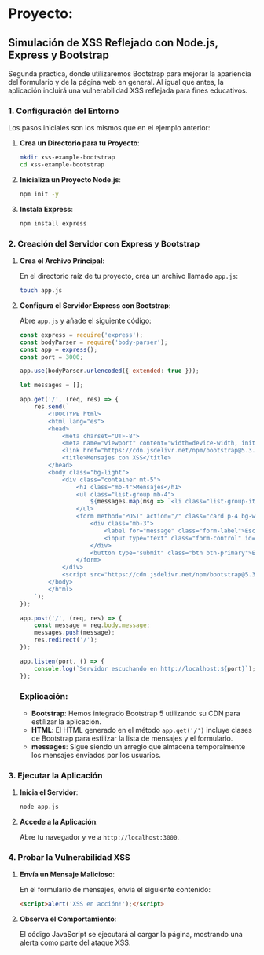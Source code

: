 

# **Proyecto**: 

## Simulación de XSS Reflejado con Node.js, Express y Bootstrap



Segunda practica, donde utilizaremos Bootstrap para mejorar la apariencia del formulario y de la página web en general. Al igual que antes, la aplicación incluirá una vulnerabilidad XSS reflejada para fines educativos.



### 1. Configuración del Entorno

Los pasos iniciales son los mismos que en el ejemplo anterior:

1. **Crea un Directorio para tu Proyecto**:

   ```bash
   mkdir xss-example-bootstrap
   cd xss-example-bootstrap
   ```

2. **Inicializa un Proyecto Node.js**:

   ```bash
   npm init -y
   ```

3. **Instala Express**:

   ```bash
   npm install express
   ```

### 2. Creación del Servidor con Express y Bootstrap

1. **Crea el Archivo Principal**: 

   En el directorio raíz de tu proyecto, crea un archivo llamado `app.js`:

   ```bash
   touch app.js
   ```

2. **Configura el Servidor Express con Bootstrap**: 

   Abre `app.js` y añade el siguiente código:

   ```javascript
   const express = require('express');
   const bodyParser = require('body-parser');
   const app = express();
   const port = 3000;
   
   app.use(bodyParser.urlencoded({ extended: true }));
   
   let messages = [];
   
   app.get('/', (req, res) => {
       res.send(`
           <!DOCTYPE html>
           <html lang="es">
           <head>
               <meta charset="UTF-8">
               <meta name="viewport" content="width=device-width, initial-scale=1.0">
               <link href="https://cdn.jsdelivr.net/npm/bootstrap@5.3.0/dist/css/bootstrap.min.css" rel="stylesheet">
               <title>Mensajes con XSS</title>
           </head>
           <body class="bg-light">
               <div class="container mt-5">
                   <h1 class="mb-4">Mensajes</h1>
                   <ul class="list-group mb-4">
                       ${messages.map(msg => `<li class="list-group-item">${msg}</li>`).join('')}
                   </ul>
                   <form method="POST" action="/" class="card p-4 bg-white">
                       <div class="mb-3">
                           <label for="message" class="form-label">Escribe tu mensaje</label>
                           <input type="text" class="form-control" id="message" name="message" placeholder="Escribe tu mensaje" required>
                       </div>
                       <button type="submit" class="btn btn-primary">Enviar</button>
                   </form>
               </div>
               <script src="https://cdn.jsdelivr.net/npm/bootstrap@5.3.0/dist/js/bootstrap.bundle.min.js"></script>
           </body>
           </html>
       `);
   });
   
   app.post('/', (req, res) => {
       const message = req.body.message;
       messages.push(message);
       res.redirect('/');
   });
   
   app.listen(port, () => {
       console.log(`Servidor escuchando en http://localhost:${port}`);
   });
   ```

   ### Explicación:

   - **Bootstrap**: Hemos integrado Bootstrap 5 utilizando su CDN para estilizar la aplicación.
   - **HTML**: El HTML generado en el método `app.get('/')` incluye clases de Bootstrap para estilizar la lista de mensajes y el formulario.
   - **messages**: Sigue siendo un arreglo que almacena temporalmente los mensajes enviados por los usuarios.

### 3. Ejecutar la Aplicación

1. **Inicia el Servidor**:

   ```bash
   node app.js
   ```

2. **Accede a la Aplicación**: 

   Abre tu navegador y ve a `http://localhost:3000`.

### 4. Probar la Vulnerabilidad XSS

1. **Envía un Mensaje Malicioso**: 

   En el formulario de mensajes, envía el siguiente contenido:

   ```html
   <script>alert('XSS en acción!');</script>
   ```

2. **Observa el Comportamiento**: 

   El código JavaScript se ejecutará al cargar la página, mostrando una alerta como parte del ataque XSS.

#### 

